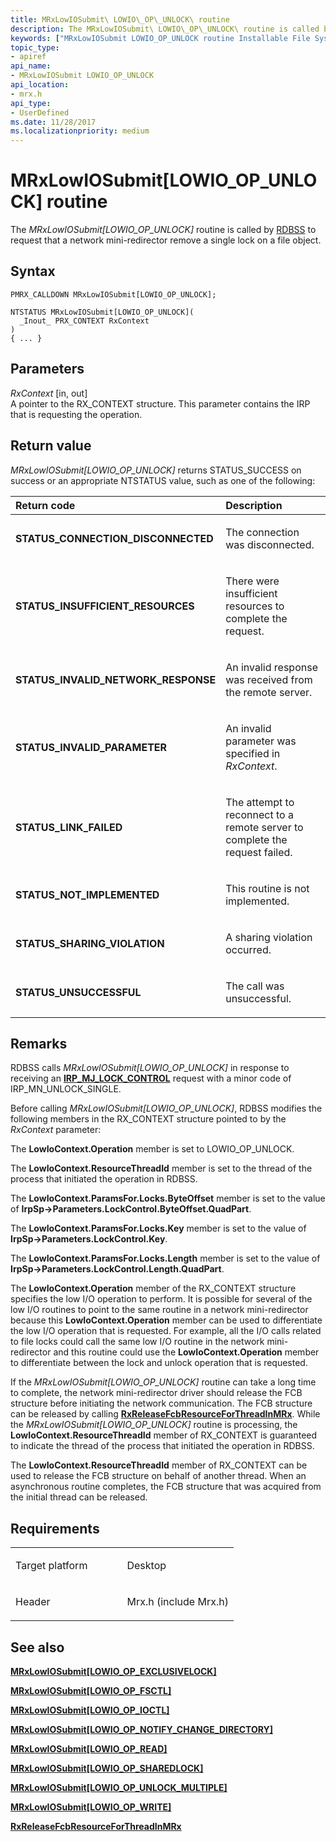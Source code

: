 ```yaml
---
title: MRxLowIOSubmit\ LOWIO\_OP\_UNLOCK\ routine
description: The MRxLowIOSubmit\ LOWIO\_OP\_UNLOCK\ routine is called by RDBSS to request that a network mini-redirector remove a single lock on a file object.
keywords: ["MRxLowIOSubmit LOWIO_OP_UNLOCK routine Installable File System Drivers", "PMRX_CALLDOWN"]
topic_type:
- apiref
api_name:
- MRxLowIOSubmit LOWIO_OP_UNLOCK
api_location:
- mrx.h
api_type:
- UserDefined
ms.date: 11/28/2017
ms.localizationpriority: medium
---
```


# MRxLowIOSubmit\[LOWIO\_OP\_UNLOCK\] routine


The *MRxLowIOSubmit\[LOWIO\_OP\_UNLOCK\]* routine is called by [RDBSS](./the-rdbss-driver-and-library.md) to request that a network mini-redirector remove a single lock on a file object.

Syntax
------

```ManagedCPlusPlus
PMRX_CALLDOWN MRxLowIOSubmit[LOWIO_OP_UNLOCK];

NTSTATUS MRxLowIOSubmit[LOWIO_OP_UNLOCK](
  _Inout_ PRX_CONTEXT RxContext
)
{ ... }
```

Parameters
----------

*RxContext* \[in, out\]  
A pointer to the RX\_CONTEXT structure. This parameter contains the IRP that is requesting the operation.

Return value
------------

*MRxLowIOSubmit\[LOWIO\_OP\_UNLOCK\]* returns STATUS\_SUCCESS on success or an appropriate NTSTATUS value, such as one of the following:

<table>
<colgroup>
<col width="50%" />
<col width="50%" />
</colgroup>
<thead>
<tr class="header">
<th align="left">Return code</th>
<th align="left">Description</th>
</tr>
</thead>
<tbody>
<tr class="odd">
<td align="left"><strong>STATUS_CONNECTION_DISCONNECTED</strong></td>
<td align="left"><p>The connection was disconnected.</p></td>
</tr>
<tr class="even">
<td align="left"><strong>STATUS_INSUFFICIENT_RESOURCES</strong></td>
<td align="left"><p>There were insufficient resources to complete the request.</p></td>
</tr>
<tr class="odd">
<td align="left"><strong>STATUS_INVALID_NETWORK_RESPONSE</strong></td>
<td align="left"><p>An invalid response was received from the remote server.</p></td>
</tr>
<tr class="even">
<td align="left"><strong>STATUS_INVALID_PARAMETER</strong></td>
<td align="left"><p>An invalid parameter was specified in <em>RxContext</em>.</p></td>
</tr>
<tr class="odd">
<td align="left"><strong>STATUS_LINK_FAILED</strong></td>
<td align="left"><p>The attempt to reconnect to a remote server to complete the request failed.</p></td>
</tr>
<tr class="even">
<td align="left"><strong>STATUS_NOT_IMPLEMENTED</strong></td>
<td align="left"><p>This routine is not implemented.</p></td>
</tr>
<tr class="odd">
<td align="left"><strong>STATUS_SHARING_VIOLATION</strong></td>
<td align="left"><p>A sharing violation occurred.</p></td>
</tr>
<tr class="even">
<td align="left"><strong>STATUS_UNSUCCESSFUL</strong></td>
<td align="left"><p>The call was unsuccessful.</p></td>
</tr>
</tbody>
</table>

 

Remarks
-------

RDBSS calls *MRxLowIOSubmit\[LOWIO\_OP\_UNLOCK\]* in response to receiving an [**IRP\_MJ\_LOCK\_CONTROL**](irp-mj-lock-control.md) request with a minor code of IRP\_MN\_UNLOCK\_SINGLE.

Before calling *MRxLowIOSubmit\[LOWIO\_OP\_UNLOCK\]*, RDBSS modifies the following members in the RX\_CONTEXT structure pointed to by the *RxContext* parameter:

The **LowIoContext.Operation** member is set to LOWIO\_OP\_UNLOCK.

The **LowIoContext.ResourceThreadId** member is set to the thread of the process that initiated the operation in RDBSS.

The **LowIoContext.ParamsFor.Locks.ByteOffset** member is set to the value of **IrpSp-&gt;Parameters.LockControl.ByteOffset.QuadPart**.

The **LowIoContext.ParamsFor.Locks.Key** member is set to the value of **IrpSp-&gt;Parameters.LockControl.Key**.

The **LowIoContext.ParamsFor.Locks.Length** member is set to the value of **IrpSp-&gt;Parameters.LockControl.Length.QuadPart**.

The **LowIoContext.Operation** member of the RX\_CONTEXT structure specifies the low I/O operation to perform. It is possible for several of the low I/O routines to point to the same routine in a network mini-redirector because this **LowIoContext.Operation** member can be used to differentiate the low I/O operation that is requested. For example, all the I/O calls related to file locks could call the same low I/O routine in the network mini-redirector and this routine could use the **LowIoContext.Operation** member to differentiate between the lock and unlock operation that is requested.

If the *MRxLowIOSubmit\[LOWIO\_OP\_UNLOCK\]* routine can take a long time to complete, the network mini-redirector driver should release the FCB structure before initiating the network communication. The FCB structure can be released by calling [**RxReleaseFcbResourceForThreadInMRx**](/windows-hardware/drivers/ddi/mrxfcb/nf-mrxfcb-rxreleasefcbresourceforthreadinmrx). While the *MRxLowIOSubmit\[LOWIO\_OP\_UNLOCK\]* routine is processing, the **LowIoContext.ResourceThreadId** member of RX\_CONTEXT is guaranteed to indicate the thread of the process that initiated the operation in RDBSS.

The **LowIoContext.ResourceThreadId** member of RX\_CONTEXT can be used to release the FCB structure on behalf of another thread. When an asynchronous routine completes, the FCB structure that was acquired from the initial thread can be released.

Requirements
------------

<table>
<colgroup>
<col width="50%" />
<col width="50%" />
</colgroup>
<tbody>
<tr class="odd">
<td align="left"><p>Target platform</p></td>
<td align="left">Desktop</td>
</tr>
<tr class="even">
<td align="left"><p>Header</p></td>
<td align="left">Mrx.h (include Mrx.h)</td>
</tr>
</tbody>
</table>

## See also


[**MRxLowIOSubmit\[LOWIO\_OP\_EXCLUSIVELOCK\]**](mrxlowiosubmit-lowio-op-exclusivelock-.md)

[**MRxLowIOSubmit\[LOWIO\_OP\_FSCTL\]**](mrxlowiosubmit-lowio-op-fsctl-.md)

[**MRxLowIOSubmit\[LOWIO\_OP\_IOCTL\]**](mrxlowiosubmit-lowio-op-ioctl-.md)

[**MRxLowIOSubmit\[LOWIO\_OP\_NOTIFY\_CHANGE\_DIRECTORY\]**](mrxlowiosubmit-lowio-op-notify-change-directory-.md)

[**MRxLowIOSubmit\[LOWIO\_OP\_READ\]**](mrxlowiosubmit-lowio-op-read-.md)

[**MRxLowIOSubmit\[LOWIO\_OP\_SHAREDLOCK\]**](mrxlowiosubmit-lowio-op-sharedlock-.md)

[**MRxLowIOSubmit\[LOWIO\_OP\_UNLOCK\_MULTIPLE\]**](mrxlowiosubmit-lowio-op-unlock-multiple-.md)

[**MRxLowIOSubmit\[LOWIO\_OP\_WRITE\]**](mrxlowiosubmit-lowio-op-write-.md)

[**RxReleaseFcbResourceForThreadInMRx**](/windows-hardware/drivers/ddi/mrxfcb/nf-mrxfcb-rxreleasefcbresourceforthreadinmrx)

 

